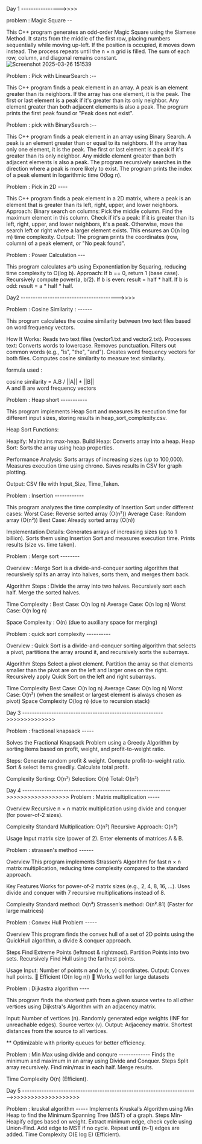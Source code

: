 Day 1 ---------------->>>>

problem : Magic Square --

This C++ program generates an odd-order Magic Square using the Siamese Method. It starts from the middle of the first row, placing numbers sequentially while moving up-left. If the position is occupied, it moves down instead. The process repeats until the n × n grid is filled. The sum of each row, column, and diagonal remains constant.
![Screenshot 2025-03-26 151539](https://github.com/user-attachments/assets/90fccd34-9520-4ee3-8214-b319855774d5)


Problem : Pick with LinearSearch :--

This C++ program finds a peak element in an array. A peak is an element greater than its neighbors.
If the array has one element, it is the peak.
The first or last element is a peak if it's greater than its only neighbor.
Any element greater than both adjacent elements is also a peak.
The program prints the first peak found or "Peak does not exist".

 Problem : pick with BinarySearch :--

This C++ program finds a peak element in an array using Binary Search.
A peak is an element greater than or equal to its neighbors.
If the array has only one element, it is the peak.
The first or last element is a peak if it's greater than its only neighbor.
Any middle element greater than both adjacent elements is also a peak.
The program recursively searches in the direction where a peak is more likely to exist.
The program prints the index of a peak element in logarithmic time O(log n).

Problem :  Pick in 2D ----

This C++ program finds a peak element in a 2D matrix, where a peak is an element that is greater than its left, right, upper, and lower neighbors.
Approach:
Binary search on columns:
  Pick the middle column.
  Find the maximum element in this column.
Check if it's a peak:
  If it is greater than its left, right, upper, and lower neighbors, it's a peak.
  Otherwise, move the search left or right where a larger element exists.
This ensures an O(n log m) time complexity.
Output:
  The program prints the coordinates (row, column) of a peak element, or "No peak found".

 
 Problem : Power Calculation ---
 
This program calculates a^b using Exponentiation by Squaring, reducing time complexity to O(log b).
Approach:
If b == 0, return 1 (base case).
Recursively compute power(a, b/2).
If b is even: result = half * half.
If b is odd: result = a * half * half.



Day2 ---------------------------------------->>>>


Problem : Cosine Similarity : ------

This program calculates the cosine similarity between two text files based on word frequency vectors.

How It Works:
Reads two text files (vector1.txt and vector2.txt).
Processes text:
Converts words to lowercase.
Removes punctuation.
Filters out common words (e.g., "is", "the", "and").
Creates word frequency vectors for both files.
Computes cosine similarity to measure text similarity.

formula used :

cosine similarity = A.B  / ||A|| * ||B||   
A and B are word frequency vectors 

Problem : Heap short -----------

This program implements Heap Sort and measures its execution time for different input sizes, storing results in heap_sort_complexity.csv.

Heap Sort Functions:

  Heapify: Maintains max-heap.
  Build Heap: Converts array into a heap.
  Heap Sort: Sorts the array using heap properties.

Performance Analysis:
  Sorts arrays of increasing sizes (up to 100,000).
  Measures execution time using chrono.
  Saves results in CSV for graph plotting.

Output: CSV file with Input_Size, Time_Taken.


Problem : Insertion ------------

This program analyzes the time complexity of Insertion Sort under different cases:
Worst Case: Reverse sorted array (O(n²))
Average Case: Random array (O(n²))
Best Case: Already sorted array (O(n))

Implementation Details:
Generates arrays of increasing sizes (up to 1 billion).
Sorts them using Insertion Sort and measures execution time.
Prints results (size vs. time taken).


Problem : Merge sort  --------

Overview :
   Merge Sort is a divide-and-conquer sorting algorithm that recursively splits an array into 
   halves, sorts them, and merges them back.

Algorithm Steps :
   Divide the array into two halves.
   Recursively sort each half.
   Merge the sorted halves.
   
Time Complexity :
   Best Case: O(n log n)
   Average Case: O(n log n)
   Worst Case: O(n log n)

Space Complexity : 
   O(n) (due to auxiliary space for merging)


Problem : quick sort complexity ----------

Overview :
   Quick Sort is a divide-and-conquer sorting algorithm that selects a pivot, partitions the 
   array around it, and recursively sorts the subarrays.

Algorithm Steps
  Select a pivot element.
  Partition the array so that elements smaller than the pivot are on the left and larger ones 
  on the right.
  Recursively apply Quick Sort on the left and right subarrays.

Time Complexity
   Best Case: O(n log n)
   Average Case: O(n log n)
   Worst Case: O(n²) (when the smallest or largest element is always chosen as pivot)
Space Complexity
   O(log n) (due to recursion stack)


Day 3 ---------------------------------------------------------->>>>>>>>>>>>>>

Problem : fractional knapsack -----

Solves the Fractional Knapsack Problem using a Greedy Algorithm by sorting items based on profit, weight, and profit-to-weight ratio.

Steps:
   Generate random profit & weight.
   Compute profit-to-weight ratio.
   Sort & select items greedily.
   Calculate total profit.

Complexity
   Sorting: O(n²)
   Selection: O(n)
   Total: O(n²)

Day 4 ------------------------------------------------------------->>>>>>>>>>>>>>>>>>
Problem : Matrix multiplication -----

Overview
    Recursive n × n matrix multiplication using divide and conquer (for power-of-2 sizes).

Complexity
    Standard Multiplication: O(n³)
    Recursive Approach: O(n³)

Usage
    Input matrix size (power of 2).
    Enter elements of matrices A & B.

Problem : strassen's method ------

Overview
    This program implements Strassen’s Algorithm for fast n × n matrix multiplication, reducing 
    time complexity compared to the standard approach.

Key Features
    Works for power-of-2 matrix sizes (e.g., 2, 4, 8, 16, …).
    Uses divide and conquer with 7 recursive multiplications instead of 8.

Complexity
   Standard method: O(n³)
   Strassen’s method: O(n².81) (Faster for large matrices)

Problem : Convex Hull Problem -----

Overview
   This program finds the convex hull of a set of 2D points using the QuickHull algorithm, a divide & conquer approach.

Steps
  Find Extreme Points (leftmost & rightmost).
  Partition Points into two sets.
  Recursively Find Hull using the farthest points.

Usage
 Input: Number of points n and n (x, y) coordinates.
 Output: Convex hull points.
🔹 Efficient (O(n log n)) 🔹 Works well for large datasets

Problem : Dijkastra algorithm ----

This program finds the shortest path from a given source vertex to all other vertices using Dijkstra's Algorithm with an adjacency matrix.

Input:
  Number of vertices (n).
  Randomly generated edge weights (INF for unreachable edges).
  Source vertex (v).
Output:
  Adjacency matrix.
  Shortest distances from the source to all vertices.

** Optimizable with priority queues for better efficiency.

Problem : Min Max using divide and conqure  -------------
  Finds the minimum and maximum in an array using Divide and Conquer.
Steps
 Split array recursively.
 Find min/max in each half.
 Merge results.

Time Complexity
 O(n) (Efficient). 


Day 5 ------------------------------------------------------------------------->>>>>>>>>>>>>>>>>>>>

Problem : kruskal algorithm -----
   Implements Kruskal’s Algorithm using Min Heap to find the Minimum Spanning Tree (MST) of a graph.
Steps
  Min-Heapify edges based on weight.
  Extract minimum edge, check cycle using Union-Find.
  Add edge to MST if no cycle.
  Repeat until (n-1) edges are added.
Time Complexity
O(E log E) (Efficient). 



  
   






